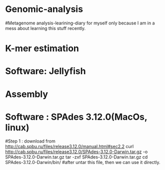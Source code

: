 # Genomic-analysis
#Metagenome analysis-learining-diary for myself only because I am in a mess about learning this stuff recently.


# K-mer estimation
# Software: Jellyfish


# Assembly
# Software : SPAdes 3.12.0(MacOs, linux)
#Step 1 : download from http://cab.spbu.ru/files/release3.12.0/manual.html#sec2.2
  curl http://cab.spbu.ru/files/release3.12.0/SPAdes-3.12.0-Darwin.tar.gz -o SPAdes-3.12.0-Darwin.tar.gz
  tar -zxf SPAdes-3.12.0-Darwin.tar.gz
  cd SPAdes-3.12.0-Darwin/bin/
#after untar this file, then we can use it directly.

